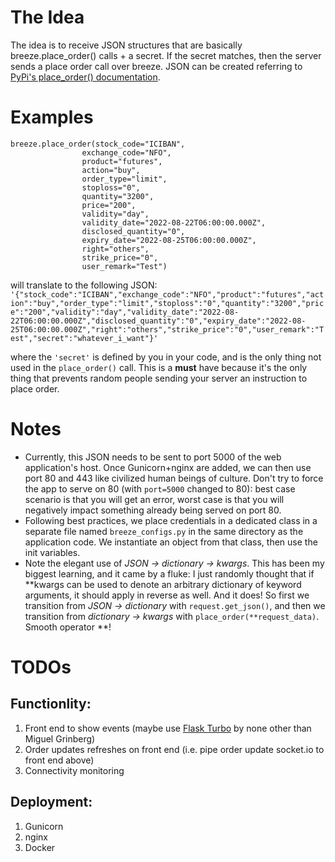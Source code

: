 # The Idea

The idea is to receive JSON structures that are basically breeze.place_order() calls + a secret. If the secret matches, then the server sends a place order call over breeze. JSON can be created referring to [PyPi's place_order() documentation](https://pypi.org/project/breeze-connect/#place_order). 

# Examples

    breeze.place_order(stock_code="ICIBAN",
                    exchange_code="NFO",
                    product="futures",
                    action="buy",
                    order_type="limit",
                    stoploss="0",
                    quantity="3200",
                    price="200",
                    validity="day",
                    validity_date="2022-08-22T06:00:00.000Z",
                    disclosed_quantity="0",
                    expiry_date="2022-08-25T06:00:00.000Z",
                    right="others",
                    strike_price="0",
                    user_remark="Test")
                    
will translate to the following JSON:
          `'{"stock_code":"ICIBAN","exchange_code":"NFO","product":"futures","action":"buy","order_type":"limit","stoploss":"0","quantity":"3200","price":"200","validity":"day","validity_date":"2022-08-22T06:00:00.000Z","disclosed_quantity":"0","expiry_date":"2022-08-25T06:00:00.000Z","right":"others","strike_price":"0","user_remark":"Test","secret":"whatever_i_want"}'`
      
where the `'secret'` is defined by you in your code, and is the only thing not used in the `place_order()` call. This is a **must** have because it's the only thing that prevents random people sending your server an instruction to place order.

# Notes

* Currently, this JSON needs to be sent to port 5000 of the web application's host. Once Gunicorn+nginx are added, we can then use port 80 and 443 like civilized human beings of culture. Don't try to force the app to serve on 80 (with `port=5000` changed to 80): best case scenario is that you will get an error, worst case is that you will negatively impact something already being served on port 80.
* Following best practices, we place credentials in a dedicated class in a separate file named `breeze_configs.py` in the same directory as the application code. We instantiate an object from that class, then use the init variables.
* Note the elegant use of *JSON -> dictionary -> kwargs*. This has been my biggest learning, and it came by a fluke: I just randomly thought that if \**kwargs can be used to denote an arbitrary dictionary of keyword arguments, it should apply in reverse as well. And it does! So first we transition from _JSON -> dictionary_ with `request.get_json()`, and then we transition from _dictionary -> kwargs_ with `place_order(**request_data)`. Smooth operator \*\*!


# TODOs
## Functionlity:
1. Front end to show events (maybe use [Flask Turbo](https://blog.miguelgrinberg.com/post/dynamically-update-your-flask-web-pages-using-turbo-flask) by none other than Miguel Grinberg)
2. Order updates refreshes on front end (i.e. pipe order update socket.io to front end above)
3. Connectivity monitoring

## Deployment:
1. Gunicorn
2. nginx
3. Docker
